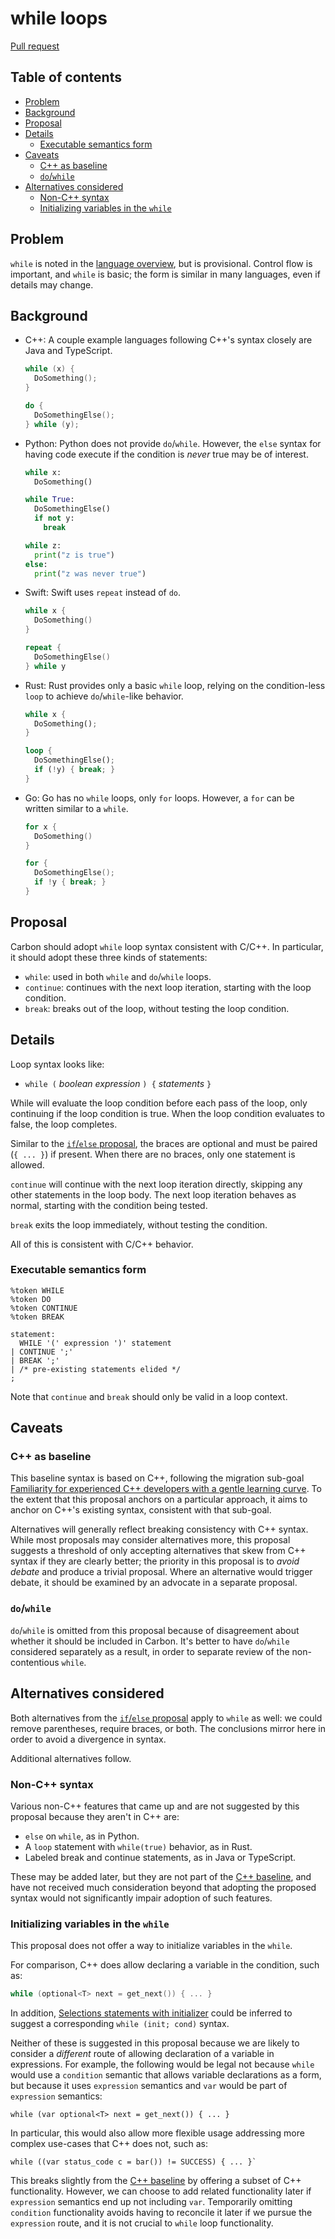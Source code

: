 # while loops

<!--
Part of the Carbon Language project, under the Apache License v2.0 with LLVM
Exceptions. See /LICENSE for license information.
SPDX-License-Identifier: Apache-2.0 WITH LLVM-exception
-->

[Pull request](https://github.com/carbon-language/carbon-lang/pull/340)

<!-- toc -->

## Table of contents

-   [Problem](#problem)
-   [Background](#background)
-   [Proposal](#proposal)
-   [Details](#details)
    -   [Executable semantics form](#executable-semantics-form)
-   [Caveats](#caveats)
    -   [C++ as baseline](#c-as-baseline)
    -   [`do`/`while`](#dowhile)
-   [Alternatives considered](#alternatives-considered)
    -   [Non-C++ syntax](#non-c-syntax)
    -   [Initializing variables in the `while`](#initializing-variables-in-the-while)

<!-- tocstop -->

## Problem

`while` is noted in the [language overview](/docs/design/README.md#while), but
is provisional. Control flow is important, and `while` is basic; the form is
similar in many languages, even if details may change.

## Background

-   C++: A couple example languages following C++'s syntax closely are Java and
    TypeScript.

    ```cc
    while (x) {
      DoSomething();
    }

    do {
      DoSomethingElse();
    } while (y);
    ```

-   Python: Python does not provide `do`/`while`. However, the `else` syntax for
    having code execute if the condition is _never_ true may be of interest.

    ```python
    while x:
      DoSomething()

    while True:
      DoSomethingElse()
      if not y:
        break

    while z:
      print("z is true")
    else:
      print("z was never true")
    ```

-   Swift: Swift uses `repeat` instead of `do`.

    ```swift
    while x {
      DoSomething()
    }

    repeat {
      DoSomethingElse()
    } while y
    ```

-   Rust: Rust provides only a basic `while` loop, relying on the condition-less
    `loop` to achieve `do`/`while`-like behavior.

    ```rust
    while x {
      DoSomething();
    }

    loop {
      DoSomethingElse();
      if (!y) { break; }
    }
    ```

-   Go: Go has no `while` loops, only `for` loops. However, a `for` can be
    written similar to a `while`.

    ```go
    for x {
      DoSomething()
    }

    for {
      DoSomethingElse();
      if !y { break; }
    }
    ```

## Proposal

Carbon should adopt `while` loop syntax consistent with C/C++. In particular,
it should adopt these three kinds of statements:

-   `while`: used in both `while` and `do`/`while` loops.
-   `continue`: continues with the next loop iteration, starting with the loop
    condition.
-   `break`: breaks out of the loop, without testing the loop condition.

## Details

Loop syntax looks like:

-   `while (` _boolean expression_ `) {` _statements_ `}`

While will evaluate the loop condition before each pass of the loop, only
continuing if the loop condition is true. When the loop condition evaluates to
false, the loop completes.

Similar to the
[`if`/`else` proposal](https://github.com/carbon-language/carbon-lang/pull/285),
the braces are optional and must be paired (`{ ... }`) if present. When there
are no braces, only one statement is allowed.

`continue` will continue with the next loop iteration directly, skipping any
other statements in the loop body. The next loop iteration behaves as normal,
starting with the condition being tested.

`break` exits the loop immediately, without testing the condition.

All of this is consistent with C/C++ behavior.

### Executable semantics form

```
%token WHILE
%token DO
%token CONTINUE
%token BREAK

statement:
  WHILE '(' expression ')' statement
| CONTINUE ';'
| BREAK ';'
| /* pre-existing statements elided */
;
```

Note that `continue` and `break` should only be valid in a loop context.

## Caveats

### C++ as baseline

This baseline syntax is based on C++, following the migration sub-goal
[Familiarity for experienced C++ developers with a gentle learning curve](/docs/project/goals.md#interoperability-with-and-migration-from-existing-c-code).
To the extent that this proposal anchors on a particular approach, it aims to
anchor on C++'s existing syntax, consistent with that sub-goal.

Alternatives will generally reflect breaking consistency with C++ syntax. While
most proposals may consider alternatives more, this proposal suggests a
threshold of only accepting alternatives that skew from C++ syntax if they are
clearly better; the priority in this proposal is to _avoid debate_ and produce a
trivial proposal. Where an alternative would trigger debate, it should be
examined by an advocate in a separate proposal.

### `do`/`while`

`do`/`while` is omitted from this proposal because of disagreement about whether
it should be included in Carbon. It's better to have `do`/`while` considered
separately as a result, in order to separate review of the non-contentious
`while`.

## Alternatives considered

Both alternatives from the
[`if`/`else` proposal](https://github.com/carbon-language/carbon-lang/pull/285)
apply to `while` as well: we could remove parentheses, require braces, or both.
The conclusions mirror here in order to avoid a divergence in syntax.

Additional alternatives follow.

### Non-C++ syntax

Various non-C++ features that came up and are not suggested by this proposal
because they aren't in C++ are:

-   `else` on `while`, as in Python.
-   A `loop` statement with `while(true)` behavior, as in Rust.
-   Labeled break and continue statements, as in Java or TypeScript.

These may be added later, but they are not part of the
[C++ baseline](#c-as-baseline), and have not received much consideration beyond
that adopting the proposed syntax would not significantly impair adoption of
such features.

### Initializing variables in the `while`

This proposal does not offer a way to initialize variables in the `while`.

For comparison, C++ does allow declaring a variable in the condition, such as:

```cc
while (optional<T> next = get_next()) { ... }
```

In addition,
[Selections statements with initializer](http://www.open-std.org/jtc1/sc22/wg21/docs/papers/2016/p0305r1.html)
could be inferred to suggest a corresponding `while (init; cond)` syntax.

Neither of these is suggested in this proposal because we are likely to consider
a _different_ route of allowing declaration of a variable in expressions. For
example, the following would be legal not because `while` would use a
`condition` semantic that allows variable declarations as a form, but because it
uses `expression` semantics and `var` would be part of `expression` semantics:

```carbon
while (var optional<T> next = get_next()) { ... }
```

In particular, this would also allow more flexible usage addressing more complex
use-cases that C++ does not, such as:

```carbon
while ((var status_code c = bar()) != SUCCESS) { ... }`
```

This breaks slightly from the [C++ baseline](#c-as-baseline) by offering a
subset of C++ functionality. However, we can choose to add related functionality
later if `expression` semantics end up not including `var`. Temporarily omitting
`condition` functionality avoids having to reconcile it later if we pursue the
`expression` route, and it is not crucial to `while` loop functionality.
